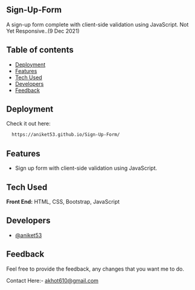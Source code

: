 
## Sign-Up-Form

A sign-up form complete with client-side validation using JavaScript. Not Yet Responsive..(9 Dec 2021)
## Table of contents
- [Deployment](#deployment)
- [Features](#features)
- [Tech Used](#tech-used)
- [Developers](#developers)
- [Feedback](#feedback)
## Deployment

Check it out here:

```bash
  https://aniket53.github.io/Sign-Up-Form/
```

## Features

- Sign up form with client-side validation using JavaScript.
## Tech Used

**Front End:** HTML, CSS, Bootstrap, JavaScript

## Developers

- [@aniket53](https://github.com/aniket53)


## Feedback

Feel free to provide the feedback, any changes that you want me to do.

Contact Here:- akhot610@gmail.com
